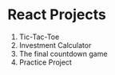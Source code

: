 # React Projects
1. Tic-Tac-Toe
2. Investment Calculator
3. The final countdown game
4. Practice Project
